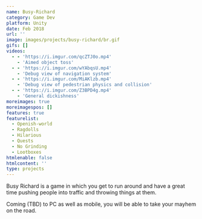 ```yaml
---
name: Busy-Richard
category: Game Dev
platform: Unity
date: Feb 2018
url: ''
image: images/projects/busy-richard/br.gif
gifs: []
videos:
  - - 'https://i.imgur.com/qcZTJ0o.mp4'
    - 'Aimed object toss'
  - - 'https://i.imgur.com/wYAbqsU.mp4'
    - 'Debug view of navigation system'
  - - 'https://i.imgur.com/MiAKlzb.mp4'
    - 'Debug view of pedestrian physics and collision'
  - - 'https://i.imgur.com/Z3BPD4g.mp4'
    - 'General dickishness'
moreimages: true
moreimagespos: []
features: true
featurelist:
  - Openish-world
  - Ragdolls
  - Hilarious
  - Quests
  - No Grinding
  - Lootboxes
htmlenable: false
htmlcontent: ''
type: projects
---
```


  Busy Richard is a game in which you get to run around and have a great time
  pushing people into traffic and throwing things at them.  


  Coming (TBD) to PC as well as mobile, you will be able to take your mayhem on
  the road.  